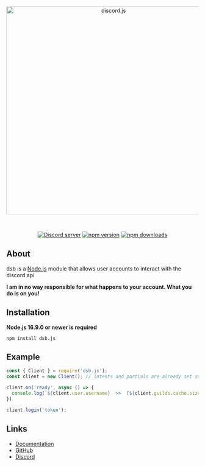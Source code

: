 <div align="center">
  <br />
  <p>
    <a href="https://discord.js.org"><img src="https://discord.js.org/static/logo.svg" width="546" alt="discord.js" /></a>
  </p>
  <br />
  <p>
    <a href="https://discord.gg/3makcFd2m4"><img src="https://img.shields.io/discord/222078108977594368?color=5865F2&logo=discord&logoColor=white" alt="Discord server" /></a>
    <a href="https://www.npmjs.com/package/discordjs-selfbot"><img src="https://img.shields.io/npm/v/discordjs-selfbot?style=flat-square" alt="npm version" /></a>
    <a href="https://www.npmjs.com/package/discordjs-selfbot"><img src="https://img.shields.io/npm/dt/discordjs-selfbot?style=flat-square" alt="npm downloads" /></a>
  </p>
</div>

## About

dsb is a [Node.js](https://nodejs.org) module that allows user accounts to interact with the discord api

<strong>I am in no way responsible for what happens to your account. What you do is on you!</strong>

## Installation

**Node.js 16.9.0 or newer is required**

```sh-session
npm install dsb.js
```

## Example

```js
const { Client } = require('dsb.js');
const client = new Client(); // intents and partials are already set so you don't have to define them

client.on('ready', async () => {
  console.log(`${client.user.username}  >>  [${client.guilds.cache.size}] guilds || [${client.friends.cache.size}] friends`);
})

client.login('token');
```

## Links
- [Documentation](https://discord.js.org/#/docs/discord.js/stable/general/welcome)
- [GitHub](https://github.com/TheDevYellowy/discordjs-selfbot)
- [Discord](https://discord.gg/3makcFd2m4)